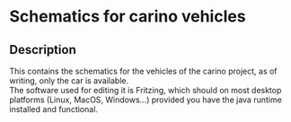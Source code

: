 # Schematics for carino vehicles

## Description

This contains the schematics for the vehicles of the carino project, as of
writing, only the car is available.  
The software used for editing it is Fritzing, which should on most desktop
platforms (Linux, MacOS, Windows...) provided you have the java runtime
installed and functional.

